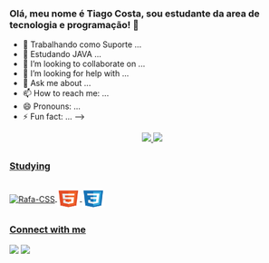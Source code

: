 ### Olá, meu nome é Tiago Costa, sou estudante da area de tecnologia e programação! 👋


- 🔭 Trabalhando como Suporte ...
- 🌱 Estudando JAVA ...
- 👯 I’m looking to collaborate on ...
- 🤔 I’m looking for help with ...
- 💬 Ask me about ...
- 📫 How to reach me: ...
- 😄 Pronouns: ...
- ⚡ Fun fact: ...
-->
<div align="center">
  <a href="https://github.com/tGUhh">
  <img height="180em" src="https://github-readme-stats.vercel.app/api?username=tGUhh&show_icons=true&theme=dark&include_all_commits=true&count_private=true"/>
  <img height="180em" src="https://github-readme-stats.vercel.app/api/top-langs/?username=tGUhh&layout=compact&langs_count=7&theme=dark"/>
</div>    

##
### Studying  
 
<div style="display: inline_block"><br>
  <img align="center" alt="Rafa-CSS" height="30" width="40" src=" https://cdn.jsdelivr.net/gh/devicons/devicon/icons/java/java-original-wordmark.svg">
  <img align="center" alt="Rafa-HTML" height="30" width="40" src="https://raw.githubusercontent.com/devicons/devicon/master/icons/html5/html5-original.svg">
  <img align="center" alt="Rafa-CSS" height="30" width="40" src="https://raw.githubusercontent.com/devicons/devicon/master/icons/css3/css3-original.svg">
  
  
 
</div> 
  
##
### Connect with me
 
<div>    
  <a href = "mailto:tiagocostasantos0013@gmail.com"><img src="https://img.shields.io/badge/-Gmail-%23333?style=for-the-badge&logo=gmail&logoColor=white" target="_blank"></a>
  <a href="https://www.linkedin.com/in/tiago-costa-80a34097/" target="_blank"><img src="https://img.shields.io/badge/-LinkedIn-%230077B5?style=for-the-badge&logo=linkedin&logoColor=white" target="_blank"></a>  
</div>
